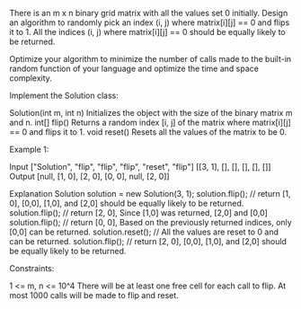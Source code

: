 There is an m x n binary grid matrix with all the values set 0 initially.
Design an algorithm to randomly pick an index (i, j) where matrix[i][j] == 0
and flips it to 1. All the indices (i, j) where matrix[i][j] == 0 should be
equally likely to be returned.

Optimize your algorithm to minimize the number of calls made to the built-in
random function of your language and optimize the time and space complexity.

Implement the Solution class:


Solution(int m, int n) Initializes the object with the size of the binary
matrix m and n.
int[] flip() Returns a random index [i, j] of the matrix where matrix[i][j]
== 0 and flips it to 1.
void reset() Resets all the values of the matrix to be 0.



Example 1:


Input
["Solution", "flip", "flip", "flip", "reset", "flip"]
[[3, 1], [], [], [], [], []]
Output
[null, [1, 0], [2, 0], [0, 0], null, [2, 0]]

Explanation
Solution solution = new Solution(3, 1);
solution.flip();  // return [1, 0], [0,0], [1,0], and [2,0] should be equally
likely to be returned.
solution.flip();  // return [2, 0], Since [1,0] was returned, [2,0] and [0,0]
solution.flip();  // return [0, 0], Based on the previously returned indices,
only [0,0] can be returned.
solution.reset(); // All the values are reset to 0 and can be returned.
solution.flip();  // return [2, 0], [0,0], [1,0], and [2,0] should be equally
likely to be returned.



Constraints:


1 <= m, n <= 10^4
There will be at least one free cell for each call to flip.
At most 1000 calls will be made to flip and reset.




